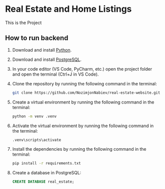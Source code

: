 # Real Estate and Home Listings

This is the Project

## How to run backend

1. Download and install [Python](https://www.python.org/ftp/python/3.12.1/python-3.12.1-amd64.exe).

2. Download and install [PostgreSQL](https://www.enterprisedb.com/downloads/postgres-postgresql-downloads).

3. In your code editor (VS Code, PyCharm, etc.) open the project folder and open the terminal (Ctrl+J in VS Code).

4. Clone the repository by running the following command in the terminal:

    ```bash
    git clone https://github.com/NozimjonNabiev/real-estate-website.git .
    ```

5. Create a virtual environment by running the following command in the terminal:

    ```bash
    python -m venv .venv
    ```

6. Activate the virtual environment by running the following command in the terminal:

    ```bash
    .venv\scripts\activate
    ```

7. Install the dependencies by running the following command in the terminal:

    ```bash
    pip install -r requirements.txt
    ```

8. Create a database in PostgreSQL:

    ```sql
    CREATE DATABASE real_estate;
    ```
